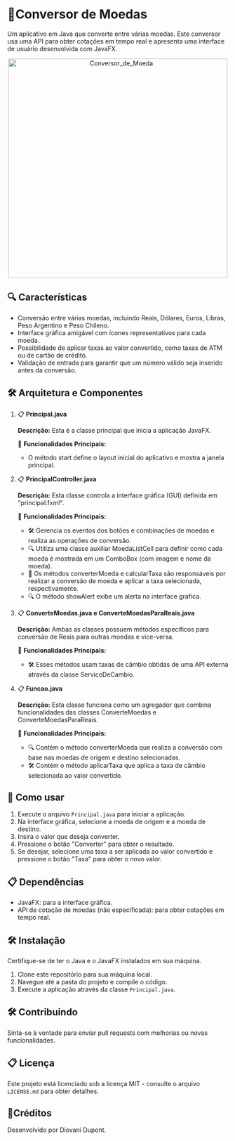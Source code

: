 # 🚀Conversor de Moedas

Um aplicativo em Java que converte entre várias moedas. Este conversor usa uma API para obter cotações em tempo real e apresenta uma interface de usuário desenvolvida com JavaFX.

<p align="center">
  <img src="https://github.com/diovani-dupont/ChallengeOne_Conversor_Moeda/assets/109030838/6a9db866-859c-4767-ab50-0118838d6577" alt="Conversor_de_Moeda" width="500">
</p>

## 🔍 Características

- Conversão entre várias moedas, incluindo Reais, Dólares, Euros, Libras, Peso Argentino e Peso Chileno.
- Interface gráfica amigável com ícones representativos para cada moeda.
- Possibilidade de aplicar taxas ao valor convertido, como taxas de ATM ou de cartão de crédito.
- Validação de entrada para garantir que um número válido seja inserido antes da conversão.

## 🛠️ Arquitetura e Componentes

1. 📋 **Principal.java**

   **Descrição:** Esta é a classe principal que inicia a aplicação JavaFX.

   🚀 **Funcionalidades Principais:**

    - O método start define o layout inicial do aplicativo e mostra a janela principal.

2. 📋 **PrincipalController.java**

   **Descrição:** Esta classe controla a interface gráfica (GUI) definida em "principal.fxml".

   🚀 **Funcionalidades Principais:**
    - 🛠️ Gerencia os eventos dos botões e combinações de moedas e realiza as operações de conversão.
    - 🔍 Utiliza uma classe auxiliar MoedaListCell para definir como cada moeda é mostrada em um ComboBox (com imagem e nome da moeda).
    - 🚀 Os métodos converterMoeda e calcularTaxa são responsáveis por realizar a conversão de moeda e aplicar a taxa selecionada, respectivamente.
    - 🔍 O método showAlert exibe um alerta na interface gráfica.

3. 📋 **ConverteMoedas.java e ConverteMoedasParaReais.java**

   **Descrição:** Ambas as classes possuem métodos específicos para conversão de Reais para outras moedas e vice-versa.

   🚀 **Funcionalidades Principais:**
    - 🛠️ Esses métodos usam taxas de câmbio obtidas de uma API externa através da classe ServicoDeCambio.

4. 📋 **Funcao.java**

   **Descrição:** Esta classe funciona como um agregador que combina funcionalidades das classes ConverteMoedas e ConverteMoedasParaReais.

   🚀 **Funcionalidades Principais:**
    - 🔍 Contém o método converterMoeda que realiza a conversão com base nas moedas de origem e destino selecionadas.
    - 🛠️ Contém o método aplicarTaxa que aplica a taxa de câmbio selecionada ao valor convertido.

## 🚀 Como usar

1. Execute o arquivo `Principal.java` para iniciar a aplicação.
2. Na interface gráfica, selecione a moeda de origem e a moeda de destino.
3. Insira o valor que deseja converter.
4. Pressione o botão "Converter" para obter o resultado.
5. Se desejar, selecione uma taxa a ser aplicada ao valor convertido e pressione o botão "Taxa" para obter o novo valor.

## 📋 Dependências

- JavaFX: para a interface gráfica.
- API de cotação de moedas (não especificada): para obter cotações em tempo real.

## 🛠️ Instalação

Certifique-se de ter o Java e o JavaFX instalados em sua máquina.

1. Clone este repositório para sua máquina local.
2. Navegue até a pasta do projeto e compile o código.
3. Execute a aplicação através da classe `Principal.java`.

## 🛠️ Contribuindo

Sinta-se à vontade para enviar pull requests com melhorias ou novas funcionalidades.

## 📋 Licença

Este projeto está licenciado sob a licença MIT - consulte o arquivo `LICENSE.md` para obter detalhes.

## 🚀Créditos

Desenvolvido por Diovani Dupont.



